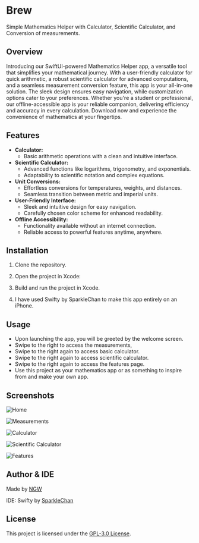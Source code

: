 # Brew

Simple Mathematics Helper with Calculator, Scientific Calculator, and Conversion of measurements.

## Overview

Introducing our SwiftUI-powered Mathematics Helper app, a versatile tool that simplifies your mathematical journey. With a user-friendly calculator for quick arithmetic, a robust scientific calculator for advanced computations, and a seamless measurement conversion feature, this app is your all-in-one solution. The sleek design ensures easy navigation, while customization options cater to your preferences. Whether you're a student or professional, our offline-accessible app is your reliable companion, delivering efficiency and accuracy in every calculation. Download now and experience the convenience of mathematics at your fingertips.

## Features

- **Calculator:**
  - Basic arithmetic operations with a clean and intuitive interface.  
- **Scientific Calculator:**
  - Advanced functions like logarithms, trigonometry, and exponentials.
  - Adaptability to scientific notation and complex equations.
- **Unit Conversions:**
  - Effortless conversions for temperatures, weights, and distances.
  - Seamless transition between metric and imperial units.
- **User-Friendly Interface:**
  - Sleek and intuitive design for easy navigation.
  - Carefully chosen color scheme for enhanced readability.
- **Offline Accessibility:**
  - Functionality available without an internet connection.
  - Reliable access to powerful features anytime, anywhere.

## Installation

1. Clone the repository.

2. Open the project in Xcode:

3. Build and run the project in Xcode.

4. I have used Swifty by SparkleChan to make this app entirely on an iPhone.

## Usage

- Upon launching the app, you will be greeted by the welcome screen.
- Swipe to the right to access the measurements,
- Swipe to the right again to access basic calculator.
- Swipe to the right again to access scientific calculator.
- Swipe to the right again to access the features page.
- Use this project as your mathematics app or as something to inspire from and make your own app.

## Screenshots

![Home](https://iili.io/J12BYeR.md.png)

![Measurements](https://iili.io/J12Babp.md.png)

![Calculator](https://iili.io/J12B75v.md.png)

![Scientific Calculator](https://iili.io/J12B5dJ.md.png)

![Features](https://iili.io/J12B0XI.md.png)

## Author & IDE

Made by [NGW](https://github.com/ngw69)

IDE: Swifty by [SparkleChan](https://x.com/sparklechanjb)

## License

This project is licensed under the [GPL-3.0 License](LICENSE).

